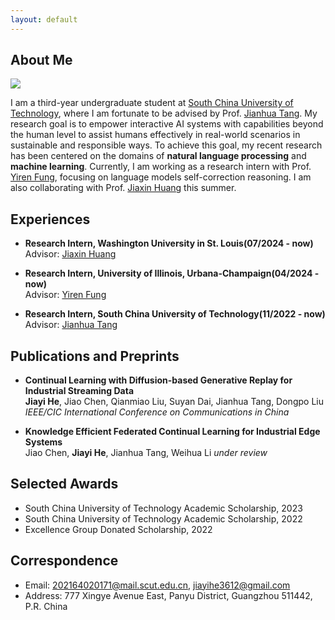 ```yaml
---
layout: default
---
```


## About Me

<img class="profile-picture" src="avatar.jpg">

I am a third-year undergraduate student at [South China University of Technology](https://www.scut.edu.cn/en/), where I am fortunate to be advised by Prof. [Jianhua Tang](http://www2.scut.edu.cn/wusie_en/2020/0425/c25923a490121/page.htm). My research goal is to empower interactive AI systems with capabilities beyond the human level to assist humans effectively in real-world scenarios in sustainable and responsible ways. To achieve this goal, my recent research has been centered on the domains of **natural language processing** and **machine learning**. Currently, I am working as a research intern with Prof. [Yiren Fung](https://yrf1.github.io/), focusing on language models self-correction reasoning. I am also collaborating with Prof. [Jiaxin Huang](https://teapot123.github.io/) this summer.


## Experiences

- **Research Intern, Washington University in St. Louis(07/2024 - now)**  
  Advisor: [Jiaxin Huang](https://teapot123.github.io/)

- **Research Intern, University of Illinois, Urbana-Champaign(04/2024 - now)**  
  Advisor: [Yiren Fung](https://yrf1.github.io/)

- **Research Intern, South China University of Technology(11/2022 - now)**    
  Advisor: [Jianhua Tang](http://www2.scut.edu.cn/wusie/2020/0425/c25374a374016/page.htm)
  

## Publications and Preprints

- **Continual Learning with Diffusion-based Generative Replay for Industrial Streaming Data**  
**Jiayi He**, Jiao Chen, Qianmiao Liu, Suyan Dai, Jianhua Tang, Dongpo Liu  
  _IEEE/CIC International Conference on Communications in China_
    
- **Knowledge Efficient Federated Continual Learning for Industrial Edge Systems**  
Jiao Chen, **Jiayi He**, Jianhua Tang, Weihua Li _under review_


## Selected Awards

- South China University of Technology Academic Scholarship, 2023  
- South China University of Technology Academic Scholarship, 2022   
- Excellence Group Donated Scholarship, 2022  

  
## Correspondence

- Email: <a href="mailto:202164020171@mail.scut.edu.cn">202164020171@mail.scut.edu.cn</a>, <a href="mailto:jiayihe3612@gmail.com">jiayihe3612@gmail.com</a>
- Address: 777 Xingye Avenue East, Panyu District, Guangzhou 511442, P.R. China


